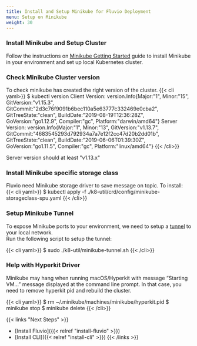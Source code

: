```yaml
---
title: Install and Setup Minikube for Fluvio Deployment
menu: Setup on Minikube
weight: 30
---
```


### Install Minikube and Setup Cluster

Follow the instructions on [Minikube Getting Started](https://minikube.sigs.k8s.io/docs/start) guide to install Minikube in your environment and set up local Kubernetes cluster.


### Check Minikube Cluster  version



To check minikube has created the right version of the cluster. 
{{< cli yaml>}}
$ kubectl version
Client Version: version.Info{Major:"1", Minor:"15", GitVersion:"v1.15.3", GitCommit:"2d3c76f9091b6bec110a5e63777c332469e0cba2", GitTreeState:"clean", BuildDate:"2019-08-19T12:36:28Z", GoVersion:"go1.12.9", Compiler:"gc", Platform:"darwin/amd64"}
Server Version: version.Info{Major:"1", Minor:"13", GitVersion:"v1.13.7", GitCommit:"4683545293d792934a7a7e12f2cc47d20b2dd01b", GitTreeState:"clean", BuildDate:"2019-06-06T01:39:30Z", GoVersion:"go1.11.5", Compiler:"gc", Platform:"linux/amd64"}
{{< /cli>}}

Server version should at least "v1.13.x"

### Install Minikube specific storage class

Fluvio need Minikube storage driver to save message on topic.  To install:
{{< cli yaml>}}
$ kubectl apply -f ./k8-util/crd/config/minikube-storageclass-spu.yaml
{{< /cli>}}


### Setup Minikube Tunnel

To expose Minikube ports to your environment, we need to setup a [tunnel](https://minikube.sigs.k8s.io/docs/tasks/loadbalancer/) to your local network.  
Run the following script to setup the tunnel:

{{< cli yaml>}}
$ sudo ./k8-util/minikube-tunnel.sh
{{< /cli>}}


### Help with Hyperkit Driver
Minikube may hang when running macOS/Hyperkit with message “Starting VM…” message displayed at the command line prompt. In that case, you need to remove hyperkit pid and rebuild the cluster.

{{< cli yaml>}}
$ rm ~/.minikube/machines/minikube/hyperkit.pid
$ minikube stop
$ minikube delete
{{< /cli>}} 

{{< links "Next Steps" >}}
* [Install Fluvio]({{< relref "install-fluvio" >}})
* [Install CLI]({{< relref "install-cli" >}})
{{< /links >}}
